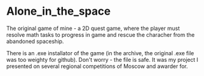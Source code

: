 # Alone_in_the_space
The original game of mine - a 2D quest game, where the player must resolve math tasks to progress in game and rescue the characher from the abandoned spaceship.


There is an .exe installator of the game (in the archive, the original .exe file was too weighty for github). Don't worry - the file is safe. It was my project I presented on several regional competitions of Moscow and awarder for.
